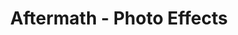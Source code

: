---
description: 图片虚化带拖影变化，操作简单，效果魔幻。
layout: post
results:
- primaryGenreName: Photo & Video
  version: '1.0.0'
  trackViewUrl: https://itunes.apple.com/cn/app/aftermath-photo-effects/id744625889?mt=8&uo=4
  artworkUrl100: http://a926.phobos.apple.com/us/r30/Purple/v4/77/a8/37/77a837df-8202-b87a-1396-8b0e33916371/mzl.mnhnqcbp.png
  artworkUrl60: http://a438.phobos.apple.com/us/r30/Purple/v4/0a/12/f4/0a12f499-da97-787a-c7f8-a149a4d5d871/AppIcon57x57.png
  userRatingCountForCurrentVersion: 2
  sellerName: seventyseven block inc
  supportedDevices:
  - iPadMini4G
  - iPodTouchourthGen
  - iPhone5s
  - iPad23G
  - iPadMini
  - iPadFourthGen4G
  - iPhone4S
  - iPhone-3GS
  - iPadThirdGen
  - iPhone5
  - iPhone5c
  - iPadFourthGen
  - iPodTouchFifthGen
  - iPhone4
  - iPad2Wifi
  - iPadThirdGen4G
  genres:
  - 摄影与录像
  - 娱乐
  trackName: Aftermath - Photo Effects
  description: 'Aftermath - Photo Effects


    Want to amaze your friends and family with your photos? Make your photos
    something truly special with Aftermath.


    Create out of this world photos with custom effects. Simply pick a photo,
    choose one of Aftermath’s photo effects, then tweak the controls to create
    a work of art. Easily save and share your photos with friends on Instagram,
    Twitter, Facebook or iMessage.


    -------------------


    Three Photo Effects

    Glare - Add and distort light bursts to your photo.

    Vapor - Turn up the haze on your photo.

    Solar - Adjust your photo colors from dark side of the moon to surface
    of the sun.


    -------------------


    We feature photos on our Instagram page so tag #AftermathApp on your best
    photos. Make sure to also follow us on Instagram.


    -------------------


    Missing a feature? We’re already preparing a new version, so let us know
    at aftermath@goseventyseven.com.


    Visit us:

    www.instagram.com/aftermathapp

    www.twitter.com/aftermath_app

    goseventyseven.com/aftermathapp


    Aftermath - Photo Effects'
  price: 0
  trackId: 744625889
  releaseDate: '2013-11-30T08:00:00Z'
  screenshotUrls:
  - http://a2.mzstatic.com/us/r30/Purple4/v4/c3/8b/6a/c38b6ac5-b453-160f-6a98-d3d96849b2e0/screen1136x1136.jpeg
  - http://a3.mzstatic.com/us/r30/Purple/v4/3b/ef/2d/3bef2d61-c50a-15a4-8cfd-6467809eec65/screen1136x1136.jpeg
  - http://a4.mzstatic.com/us/r30/Purple4/v4/aa/03/e2/aa03e2f4-fbc2-a95a-c1f9-6c46ca558b94/screen1136x1136.jpeg
  - http://a3.mzstatic.com/us/r30/Purple/v4/30/97/d6/3097d645-da80-2e3c-dfd9-2eca9e0083bb/screen1136x1136.jpeg
  artistViewUrl: https://itunes.apple.com/cn/artist/seventyseven/id576248912?uo=4
  primaryGenreId: 6008
  averageUserRatingForCurrentVersion: 5
  kind: software
  fileSizeBytes: '2638702'
  bundleId: com.goseventyseven.aftermathapp
  trackContentRating: 4+
  artistName: seventyseven
  trackCensoredName: Aftermath - Photo Effects
  isGameCenterEnabled: false
  contentAdvisoryRating: 4+
  languageCodesISO2A:
  - EN
  features: &a []
  wrapperType: software
  artworkUrl512: http://a926.phobos.apple.com/us/r30/Purple/v4/77/a8/37/77a837df-8202-b87a-1396-8b0e33916371/mzl.mnhnqcbp.png
  formattedPrice: 免费
  artistId: 576248912
  genreIds:
  - '6008'
  - '6016'
  currency: CNY
  ipadScreenshotUrls: *a
category: 摄影与录像
tags: tag1
resultCount: 1
title: Aftermath - Photo Effects

---